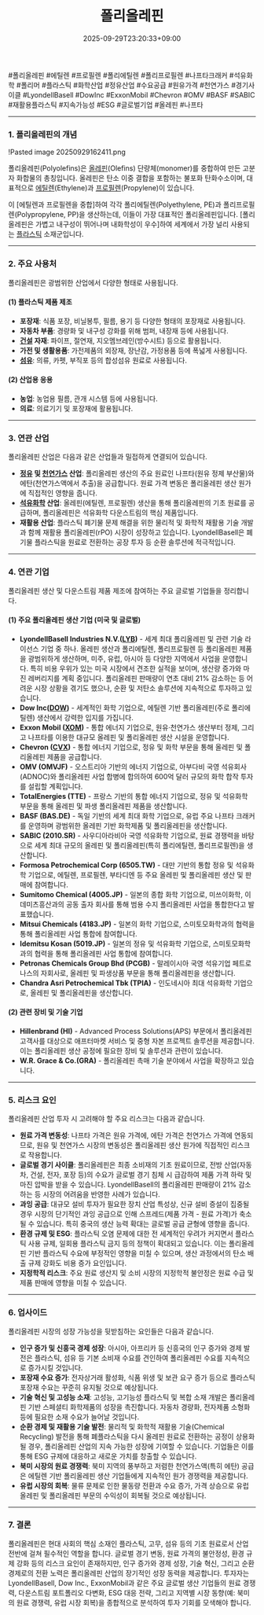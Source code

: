 ﻿---
title: "폴리올레핀"
date: 2025-09-29T23:20:33+09:00
lastmod: 2025-10-02T20:04:54+09:00
type: docs
sidebar:
  open: true
weight: 12
---
<div style="display:none">
  <meta property="article:published_time" content="2025-09-29T14:20:33Z" />
  <meta property="article:modified_time" content="2025-10-02T11:04:54Z" />
</div>
#폴리올레핀 #에틸렌 #프로필렌 #폴리에틸렌 #폴리프로필렌 #나프타크래커 #석유화학 #폴리머 #플라스틱 #화학산업 #정유산업 #수요공급 #원유가격 #천연가스 #경기사이클 #LyondellBasell #DowInc #ExxonMobil #Chevron #OMV #BASF #SABIC #재활용플라스틱 #지속가능성 #ESG #글로벌기업 #올레핀 #나프타

---

### **1. 폴리올레핀의 개념**

!Pasted image 20250929162411.png

폴리올레핀(Polyolefins)은 [올레핀](/industry-study/올레핀/)(Olefins) 단량체(monomer)를 중합하여 만든 고분자 화합물의 총칭입니다. 올레핀은 탄소 이중 결합을 포함하는 불포화 탄화수소이며, 대표적으로 [에틸렌](/industry-study/에틸렌/)(Ethylene)과 [프로필렌](/industry-study/프로필렌/)(Propylene)이 있습니다. 

이 [에틸렌과 프로필렌을 중합]하여 각각 폴리에틸렌(Polyethylene, PE)과 폴리프로필렌(Polypropylene, PP)을 생산하는데, 이들이 가장 대표적인 폴리올레핀입니다. [폴리올레핀은 가볍고 내구성이 뛰어나며 내화학성이 우수]하여 세계에서 가장 널리 사용되는 [플라스틱](/industry-study/플라스틱/) 소재군입니다.

---

### **2. 주요 사용처**

폴리올레핀은 광범위한 산업에서 다양한 형태로 사용됩니다.

#### **(1) 플라스틱 제품 제조**

- **포장재**: 식품 포장, 비닐봉투, 필름, 용기 등 다양한 형태의 포장재로 사용됩니다.
- **자동차 부품**: 경량화 및 내구성 강화를 위해 범퍼, 내장재 등에 사용됩니다.
- **[건설](/industry-study/건설/) 자재**: 파이프, 절연재, 지오멤브레인(방수시트) 등으로 활용됩니다.
- **가전 및 생활용품**: 가전제품의 외장재, 장난감, 가정용품 등에 폭넓게 사용됩니다.
- **[섬유](/industry-study/섬유/)**: 의류, 카펫, 부직포 등의 합성섬유 원료로 사용됩니다.

#### **(2) 산업용 응용**

- **농업**: 농업용 필름, 관개 시스템 등에 사용됩니다.
- **의료**: 의료기기 및 포장재에 활용됩니다.

---

### **3. 연관 산업**

폴리올레핀 산업은 다음과 같은 산업들과 밀접하게 연결되어 있습니다.

- **[정유](/industry-study/정유/) 및 [천연가스](/industry-study/천연가스/) 산업**: 폴리올레핀 생산의 주요 원료인 나프타(원유 정제 부산물)와 에탄(천연가스액에서 추출)을 공급합니다. 원료 가격 변동은 폴리올레핀 생산 원가에 직접적인 영향을 줍니다.
- **[석유화학](/industry-study/석유화학/) 산업**: 올레핀(에틸렌, 프로필렌) 생산을 통해 폴리올레핀의 기초 원료를 공급하며, 폴리올레핀은 석유화학 다운스트림의 핵심 제품입니다.
- **재활용 산업**: 플라스틱 폐기물 문제 해결을 위한 물리적 및 화학적 재활용 기술 개발과 함께 재활용 폴리올레핀(rPO) 시장이 성장하고 있습니다. LyondellBasell은 폐기물 플라스틱을 원료로 전환하는 공장 투자 등 순환 솔루션에 적극적입니다.

---

### **4. 연관 기업**

폴리올레핀 생산 및 다운스트림 제품 제조에 참여하는 주요 글로벌 기업들을 정리합니다.

#### **(1) 주요 폴리올레핀 생산 기업 (미국 및 글로벌)**

- **LyondellBasell Industries N.V.([LYB](/company-analysis/lyb/))** - 세계 최대 폴리올레핀 및 관련 기술 라이선스 기업 중 하나. 올레핀 생산과 폴리에틸렌, 폴리프로필렌 등 폴리올레핀 제품을 광범위하게 생산하며, 미주, 유럽, 아시아 등 다양한 지역에서 사업을 운영합니다. 특히 비용 우위가 있는 미국 시장에서 견조한 실적을 보이며, 생산량 증가와 마진 레버리지를 계획 중입니다. 폴리올레핀 판매량이 연초 대비 21% 감소하는 등 어려운 시장 상황을 겪기도 했으나, 순환 및 저탄소 솔루션에 지속적으로 투자하고 있습니다.
- **Dow Inc([DOW](/company-analysis/dow/))** - 세계적인 화학 기업으로, 에틸렌 기반 폴리올레핀(주로 폴리에틸렌) 생산에서 강력한 입지를 가집니다.
- **Exxon Mobil ([XOM](/company-analysis/xom/))** - 통합 에너지 기업으로, 원유·천연가스 생산부터 정제, 그리고 나프타를 이용한 대규모 올레핀 및 폴리올레핀 생산 시설을 운영합니다.
- **Chevron ([CVX](/company-analysis/cvx/))** - 통합 에너지 기업으로, 정유 및 화학 부문을 통해 올레핀 및 폴리올레핀 제품을 공급합니다.
- **OMV (OMVJF)** - 오스트리아 기반의 에너지 기업으로, 아부다비 국영 석유회사(ADNOC)와 폴리올레핀 사업 합병에 합의하여 600억 달러 규모의 화학 합작 투자를 설립할 계획입니다.
- **TotalEnergies (TTE)** - 프랑스 기반의 통합 에너지 기업으로, 정유 및 석유화학 부문을 통해 올레핀 및 파생 폴리올레핀 제품을 생산합니다.
- **BASF (BAS.DE)** - 독일 기반의 세계 최대 화학 기업으로, 유럽 주요 나프타 크래커를 운영하며 광범위한 올레핀 기반 화학제품 및 폴리올레핀을 생산합니다.
- **SABIC (2010.SR)** - 사우디아라비아 국영 석유화학 기업으로, 원료 경쟁력을 바탕으로 세계 최대 규모의 올레핀 및 폴리올레핀(특히 폴리에틸렌, 폴리프로필렌)을 생산합니다.
- **Formosa Petrochemical Corp (6505.TW)** - 대만 기반의 통합 정유 및 석유화학 기업으로, 에틸렌, 프로필렌, 부타디엔 등 주요 올레핀 및 폴리올레핀 생산 및 판매에 참여합니다.
- **Sumitomo Chemical (4005.JP)** - 일본의 종합 화학 기업으로, 미쓰이화학, 이데미츠흥산과의 공동 출자 회사를 통해 범용 수지 폴리올레핀 사업을 통합한다고 발표했습니다.
- **Mitsui Chemicals (4183.JP)** - 일본의 화학 기업으로, 스미토모화학과의 협력을 통해 폴리올레핀 사업 통합에 참여합니다.
- **Idemitsu Kosan (5019.JP)** - 일본의 정유 및 석유화학 기업으로, 스미토모화학과의 협력을 통해 폴리올레핀 사업 통합에 참여합니다.
- **Petronas Chemicals Group Bhd (PCGB)** - 말레이시아 국영 석유기업 페트로나스의 자회사로, 올레핀 및 파생상품 부문을 통해 폴리올레핀을 생산합니다.
- **Chandra Asri Petrochemical Tbk (TPIA)** - 인도네시아 최대 석유화학 기업으로, 올레핀 및 폴리올레핀을 생산합니다.

#### **(2) 관련 장비 및 기술 기업**

- **Hillenbrand (HI)** - Advanced Process Solutions(APS) 부문에서 폴리올레핀 고객사를 대상으로 애프터마켓 서비스 및 중형 자본 프로젝트 솔루션을 제공합니다. 이는 폴리올레핀 생산 공정에 필요한 장비 및 솔루션과 관련이 있습니다.
- **W.R. Grace & Co.(GRA)** - 폴리올레핀 촉매 기술 분야에서 사업을 확장하고 있습니다.

---

### **5. 리스크 요인**

폴리올레핀 산업 투자 시 고려해야 할 주요 리스크는 다음과 같습니다.

- **원료 가격 변동성**: 나프타 가격은 원유 가격에, 에탄 가격은 천연가스 가격에 연동되므로, 원유 및 천연가스 시장의 변동성은 폴리올레핀 생산 원가에 직접적인 리스크로 작용합니다.
- **글로벌 경기 사이클**: 폴리올레핀은 최종 소비재의 기초 원료이므로, 전방 산업(자동차, 건설, 전자, 포장 등)의 수요가 글로벌 경기 침체 시 급감하여 제품 가격 하락 및 마진 압박을 받을 수 있습니다. LyondellBasell의 폴리올레핀 판매량이 21% 감소하는 등 시장의 어려움을 반영한 사례가 있습니다.
- **과잉 공급**: 대규모 설비 투자가 필요한 장치 산업 특성상, 신규 설비 증설이 집중될 경우 시장의 단기적인 과잉 공급으로 인해 스프레드(제품 가격 - 원료 가격)가 축소될 수 있습니다. 특히 중국의 생산 능력 확대는 글로벌 공급 균형에 영향을 줍니다.
- **환경 규제 및 ESG**: 플라스틱 오염 문제에 대한 전 세계적인 우려가 커지면서 플라스틱 사용 규제, 일회용 플라스틱 금지 등의 정책이 확대되고 있습니다. 이는 폴리올레핀 기반 플라스틱 수요에 부정적인 영향을 미칠 수 있으며, 생산 과정에서의 탄소 배출 규제 강화도 비용 증가 요인입니다.
- **지정학적 리스크**: 주요 원료 생산지 및 소비 시장의 지정학적 불안정은 원료 수급 및 제품 판매에 영향을 미칠 수 있습니다.

---

### **6. 업사이드**

폴리올레핀 시장의 성장 가능성을 뒷받침하는 요인들은 다음과 같습니다.

- **인구 증가 및 신흥국 경제 성장**: 아시아, 아프리카 등 신흥국의 인구 증가와 경제 발전은 플라스틱, 섬유 등 기본 소비재 수요를 견인하여 폴리올레핀 수요를 지속적으로 증가시킬 것입니다.
- **포장재 수요 증가**: 전자상거래 활성화, 식품 위생 및 보관 요구 증가 등으로 플라스틱 포장재 수요는 꾸준히 유지될 것으로 예상됩니다.
- **기술 혁신 및 고성능 소재**: 고성능, 고기능성 플라스틱 및 복합 소재 개발은 폴리올레핀 기반 스페셜티 화학제품의 성장을 촉진합니다. 자동차 경량화, 전자제품 소형화 등에 필요한 소재 수요가 늘어날 것입니다.
- **순환 경제 및 재활용 기술 발전**: 물리적 및 화학적 재활용 기술(Chemical Recycling) 발전을 통해 폐플라스틱을 다시 올레핀 원료로 전환하는 공정이 상용화될 경우, 폴리올레핀 산업의 지속 가능한 성장에 기여할 수 있습니다. 기업들은 이를 통해 ESG 규제에 대응하고 새로운 가치를 창출할 수 있습니다.
- **북미 시장의 원료 경쟁력**: 북미 지역의 풍부하고 저렴한 천연가스액(특히 에탄) 공급은 에틸렌 기반 폴리올레핀 생산 기업들에게 지속적인 원가 경쟁력을 제공합니다.
- **유럽 시장의 회복**: 물류 문제로 인한 물동량 전환과 수요 증가, 가격 상승으로 유럽 올레핀 및 폴리올레핀 부문의 수익성이 회복될 것으로 예상됩니다.

---

### **7. 결론**

폴리올레핀은 현대 사회의 핵심 소재인 플라스틱, 고무, 섬유 등의 기초 원료로서 산업 전반에 걸쳐 필수적인 역할을 합니다. 글로벌 경기 변동, 원료 가격의 불안정성, 환경 규제 강화 등의 리스크 요인이 존재하지만, 인구 증가와 경제 성장, 기술 혁신, 그리고 순환 경제로의 전환 노력은 폴리올레핀 산업의 장기적인 성장 동력을 제공합니다. 투자자는 LyondellBasell, Dow Inc., ExxonMobil과 같은 주요 글로벌 생산 기업들의 원료 경쟁력, 다운스트림 포트폴리오 다변화, ESG 대응 전략, 그리고 지역별 시장 동향(예: 북미의 원료 경쟁력, 유럽 시장 회복)을 종합적으로 분석하여 투자 기회를 모색해야 합니다.
